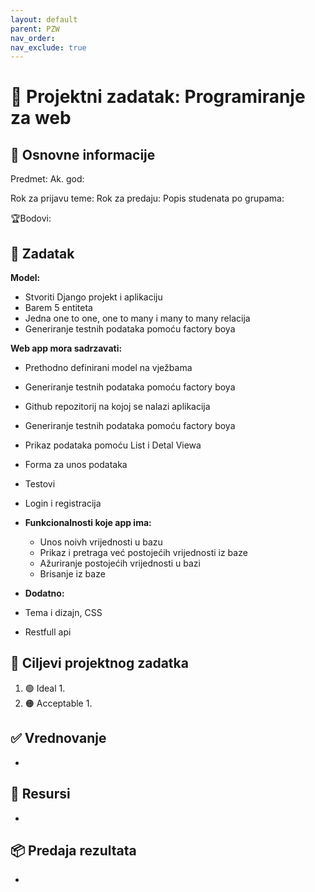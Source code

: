 ```yaml
---
layout: default
parent: PZW
nav_order: 
nav_exclude: true
---
```



# 🚀 Projektni zadatak: Programiranje za web

## 📢 Osnovne informacije

Predmet:
Ak. god:

Rok za prijavu teme:
Rok za predaju:
Popis studenata po grupama:

🏆Bodovi:

## 🧾 Zadatak

**Model:**
- Stvoriti Django projekt i aplikaciju
- Barem 5 entiteta
- Jedna one to one, one to many i many to many relacija
- Generiranje testnih podataka pomoću factory boya

**Web app mora sadrzavati:**
- Prethodno definirani model na vježbama
- Generiranje testnih podataka pomoću factory boya
- Github repozitorij na kojoj se nalazi aplikacija
- Generiranje testnih podataka pomoću factory boya
- Prikaz podataka pomoću List i Detal Viewa
- Forma za unos podataka
- Testovi
- Login i registracija

- **Funkcionalnosti koje app ima:**
	- Unos noivh vrijednosti u bazu
	- Prikaz i pretraga već postojećih vrijednosti iz baze
	- Ažuriranje postojećih vrijednosti u bazi
	- Brisanje iz baze

- **Dodatno:**
- Tema i dizajn, CSS
- Restfull api

## 🎯 Ciljevi projektnog zadatka

1. 🟢 Ideal
	1.
2. 🟠 Acceptable
	1.

## ✅ Vrednovanje

-

## 📂 Resursi

-

## 📦 Predaja rezultata

-

